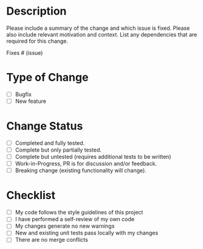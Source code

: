 # Description
Please include a summary of the change and which issue is fixed. Please also include relevant motivation and context. List any dependencies that are required for this change.

Fixes # (issue)

# Type of Change

- [ ] Bugfix
- [ ] New feature

# Change Status

- [ ] Completed and fully tested.
- [ ] Complete but only partially tested.
- [ ] Complete but untested (requires additional tests to be written)
- [ ] Work-in-Progress, PR is for discussion and/or feedback.
- [ ] Breaking change (existing functionality will change).

# Checklist

- [ ] My code follows the style guidelines of this project
- [ ] I have performed a self-review of my own code
- [ ] My changes generate no new warnings
- [ ] New and existing unit tests pass locally with my changes 
- [ ] There are no merge conflicts
